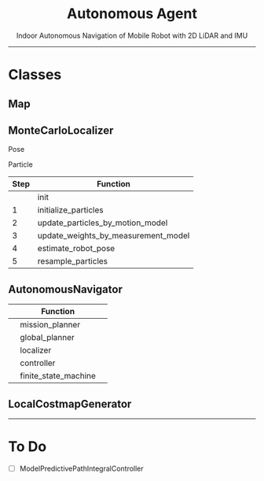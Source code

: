 <div align="center">

  # Autonomous Agent
  
  Indoor Autonomous Navigation of Mobile Robot with 2D LiDAR and IMU

</div>

--- 

# Classes

## Map

## MonteCarloLocalizer

Pose

Particle

| Step | Function |
|---|---|
|  | init |
| 1 | initialize_particles |
| 2 | update_particles_by_motion_model |
| 3 | update_weights_by_measurement_model |
| 4 | estimate_robot_pose |
| 5 | resample_particles |

## AutonomousNavigator

|| Function ||
|---|---|---|
||mission_planner||
||global_planner||
||localizer||
||controller||
||finite_state_machine||

## LocalCostmapGenerator

---

# To Do

- [ ] ModelPredictivePathIntegralController
